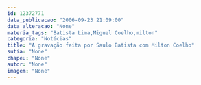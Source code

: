 ```yaml
---
id: 12372771
data_publicacao: "2006-09-23 21:09:00"
data_alteracao: "None"
materia_tags: "Batista Lima,Miguel Coelho,milton"
categoria: "Notícias"
title: "A gravação feita por Saulo Batista com Milton Coelho"
sutia: "None"
chapeu: "None"
autor: "None"
imagem: "None"
---
```

<p><P><FONT face=Verdana></FONT><FONT face=Verdana>&nbsp;</P></FONT> </p>
